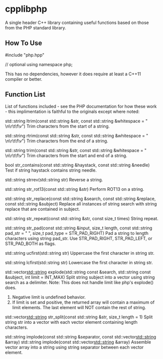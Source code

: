 # cpplibphp
A single header C++ library containing useful functions based on those from the PHP standard library.

How To Use
--------
#include "php.hpp"

// optional
using namespace php;

This has no dependencies, however it does require at least a C++11 compiler or better.

Function List
--------

List of functions included - see the PHP documentation for how these work - this implimentation is faithful to the originals except where noted:

std::string ltrim(const std::string &str, const std::string &whitespace = " \n\r\t\f\v")
Trim characters from the start of a string.

std::string rtrim(const std::string &str, const std::string &whitespace = " \n\r\t\f\v")
Trim characters from the end of a string.

std::string trim(const std::string &str, const std::string &whitespace = " \n\r\t\f\v")
Trim characters from the start and end of a string.

bool str_contains(const std::string &haystack, const std::string &needle)
Test if string haystack contains string needle.

std::string strrev(std::string str)
Reverse a string.

std::string str_rot13(const std::string &str)
Perform ROT13 on a string.

std::string str_replace(const std::string &search, const std::string &replace, const std::string &subject)
Replace all instances of string search with string replace that are contained in subject.

std::string str_repeat(const std::string &str, const size_t times)
String repeat.

std::string str_pad(const std::string &input, size_t length, const std::string pad_str = " ", size_t pad_type = STR_PAD_RIGHT)
Pad a string to length characters using string pad_str. Use STR_PAD_RIGHT, STR_PAD_LEFT, or STR_PAD_BOTH as flags.

std::string ucfirst(std::string str)
Uppercase the first character in string str.

std::string lcfirst(std::string str)
Lowercase the first character in string str.

std::vector<std::string> explode(std::string const &search, std::string const &subject, int limit = INT_MAX)
Split string subject into a vector using string search as a delimiter.
Note: This does not handle limit like php's explode() does.
1) Negative limit is undefined behavior.
2) If limit is set and positive, the returned array will contain a maximum of limit elements. The last element will NOT contain the rest of string.

std::vector<std::string> str_split(const std::string &str, size_t length = 1)
Split string str into a vector with each vector element containing length characters.

std::string implode(const std::string &separator, const std::vector<std::string> &array)
std::string implode(const std::vector<std::string> &array)
Assemble vector array into a string using string separator between each vector element.
